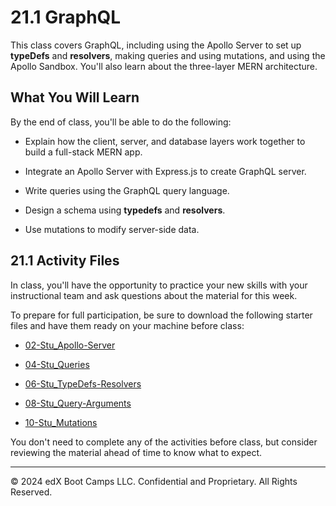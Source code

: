 # 21.1 GraphQL
This class covers GraphQL, including using the Apollo Server to set up **typeDefs** and **resolvers**, making queries and using mutations, and using the Apollo Sandbox. You'll also learn about the three-layer MERN architecture.

## What You Will Learn
By the end of class, you'll be able to do the following:

* Explain how the client, server, and database layers work together to build a full-stack MERN app.

* Integrate an Apollo Server with Express.js to create GraphQL server.

* Write queries using the GraphQL query language.

* Design a schema using **typedefs** and **resolvers**.

* Use mutations to modify server-side data.

## 21.1 Activity Files
In class, you'll have the opportunity to practice your new skills with your instructional team and ask questions about the material for this week.

To prepare for full participation, be sure to download the following starter files and have them ready on your machine before class:

* [02-Stu_Apollo-Server](https://static.fullstack-bootcamp.com/lesson-files/21-MERN/02-Stu_Apollo-Server.zip)

* [04-Stu_Queries](https://static.fullstack-bootcamp.com/lesson-files/21-MERN/04-Stu_Queries.zip)

* [06-Stu_TypeDefs-Resolvers](https://static.fullstack-bootcamp.com/lesson-files/21-MERN/06-Stu_TypeDefs-Resolvers.zip)

* [08-Stu_Query-Arguments](https://static.fullstack-bootcamp.com/lesson-files/21-MERN/08-Stu_Query-Arguments.zip)

* [10-Stu_Mutations](https://static.fullstack-bootcamp.com/lesson-files/21-MERN/10-Stu_Mutations.zip)

You don't need to complete any of the activities before class, but consider reviewing the material ahead of time to know what to expect.

---
© 2024 edX Boot Camps LLC. Confidential and Proprietary. All Rights Reserved.